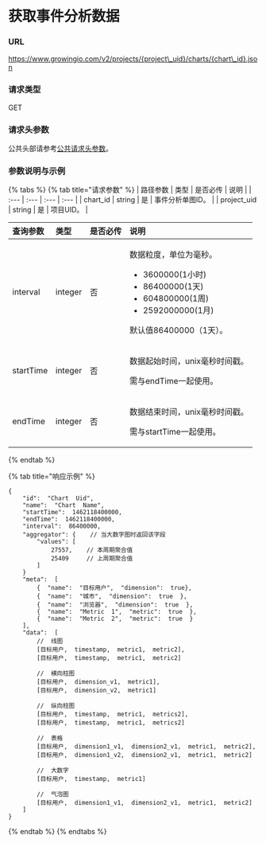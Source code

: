 # 获取事件分析数据

### URL

https://www.growingio.com/v2/projects/{project\_uid}/charts/{chart\_id}.json

### 请求类型

GET

### 请求头参数

公共头部请参考[公共请求头参数](../../authenticate.md)。

### 参数说明与示例

{% tabs %}
{% tab title="请求参数" %}
| 路径参数 | 类型 | 是否必传 | 说明 |
| :--- | :--- | :--- | :--- |
| chart\_id | string | 是 | 事件分析单图ID。 |
| project\_uid | string | 是 | 项目UID。 |

<table>
  <thead>
    <tr>
      <th style="text-align:left">&#x67E5;&#x8BE2;&#x53C2;&#x6570;</th>
      <th style="text-align:left">&#x7C7B;&#x578B;</th>
      <th style="text-align:left">&#x662F;&#x5426;&#x5FC5;&#x4F20;</th>
      <th style="text-align:left">&#x8BF4;&#x660E;</th>
    </tr>
  </thead>
  <tbody>
    <tr>
      <td style="text-align:left">interval</td>
      <td style="text-align:left">integer</td>
      <td style="text-align:left">&#x5426;</td>
      <td style="text-align:left">
        <p>&#x6570;&#x636E;&#x7C92;&#x5EA6;&#xFF0C;&#x5355;&#x4F4D;&#x4E3A;&#x6BEB;&#x79D2;&#x3002;</p>
        <ul>
          <li>3600000(1&#x5C0F;&#x65F6;)</li>
          <li>86400000(1&#x5929;)</li>
          <li>604800000(1&#x5468;)</li>
          <li>2592000000(1&#x6708;)</li>
        </ul>
        <p>&#x9ED8;&#x8BA4;&#x503C;86400000&#xFF08;1&#x5929;&#xFF09;&#x3002;</p>
      </td>
    </tr>
    <tr>
      <td style="text-align:left">startTime</td>
      <td style="text-align:left">integer</td>
      <td style="text-align:left">&#x5426;</td>
      <td style="text-align:left">
        <p>&#x6570;&#x636E;&#x8D77;&#x59CB;&#x65F6;&#x95F4;&#xFF0C;unix&#x6BEB;&#x79D2;&#x65F6;&#x95F4;&#x6233;&#x3002;</p>
        <p>&#x9700;&#x4E0E;endTime&#x4E00;&#x8D77;&#x4F7F;&#x7528;&#x3002;</p>
      </td>
    </tr>
    <tr>
      <td style="text-align:left">endTime</td>
      <td style="text-align:left">integer</td>
      <td style="text-align:left">&#x5426;</td>
      <td style="text-align:left">
        <p>&#x6570;&#x636E;&#x7ED3;&#x675F;&#x65F6;&#x95F4;&#xFF0C;unix&#x6BEB;&#x79D2;&#x65F6;&#x95F4;&#x6233;&#x3002;</p>
        <p>&#x9700;&#x4E0E;startTime&#x4E00;&#x8D77;&#x4F7F;&#x7528;&#x3002;</p>
      </td>
    </tr>
  </tbody>
</table>
{% endtab %}

{% tab title="响应示例" %}
```text
{
    "id":  "Chart  Uid",
    "name":  "Chart  Name",
    "startTime":  1462118400000,
    "endTime":  1462118400000,
    "interval":  86400000,
    "aggregator": {    // 当大数字图时返回该字段
        "values": [
            27557,    // 本周期聚合值
            25409     // 上周期聚合值
        ]
    }
    "meta":  [
        {  "name":  "目标用户",  "dimension":  true},
        {  "name":  "城市",  "dimension":  true  },
        {  "name":  "浏览器",  "dimension":  true  },
        {  "name":  "Metric  1",  "metric":  true  },
        {  "name":  "Metric  2",  "metric":  true  }
    ],
    "data":  [
        //  线图
        [目标用户,  timestamp,  metric1,  metric2],
        [目标用户,  timestamp,  metric1,  metric2]
​
        //  横向柱图
        [目标用户,  dimension_v1,  metric1],
        [目标用户,  dimension_v2,  metric1]
​
        //  纵向柱图
        [目标用户,  timestamp,  metric1,  metrics2],
        [目标用户,  timestamp,  metric1,  metrics2]
​
        //  表格
        [目标用户,  dimension1_v1,  dimension2_v1,  metric1,  metric2],
        [目标用户,  dimension1_v2,  dimension2_v1,  metric1,  metric2]
​
        //  大数字
        [目标用户,  timestamp,  metric1]
​
        //  气泡图
        [目标用户,  dimension1_v1,  dimension2_v1,  metric1,  metric2]
    ]
}
```
{% endtab %}
{% endtabs %}


